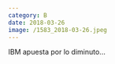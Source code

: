 ```yaml
--- 
category: B 
date: 2018-03-26 
image: /1583_2018-03-26.jpeg 
--- 
```


IBM apuesta por lo diminuto...